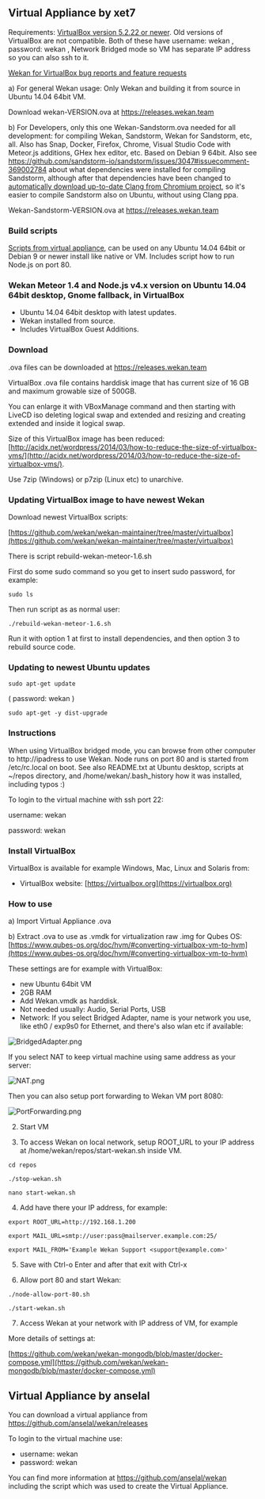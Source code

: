 ## Virtual Appliance by xet7

Requirements: [VirtualBox version 5.2.22 or newer](https://www.virtualbox.org/). Old versions of VirtualBox are not compatible. Both of these have username: wekan , password: wekan , Network Bridged mode so VM has separate IP address so you can also ssh to it.

[Wekan for VirtualBox bug reports and feature requests](https://github.com/wekan/wekan/issues)

a) For general Wekan usage: Only Wekan and building it from source in Ubuntu 14.04 64bit VM. 

Download wekan-VERSION.ova at https://releases.wekan.team

b) For Developers, only this one Wekan-Sandstorm.ova needed for all development: for compiling Wekan, Sandstorm, Wekan for Sandstorm, etc, all. Also has Snap, Docker, Firefox, Chrome, Visual Studio Code with Meteor.js additions, GHex hex editor, etc. Based on Debian 9 64bit. Also see https://github.com/sandstorm-io/sandstorm/issues/3047#issuecomment-369002784 about what dependencies were installed for compiling Sandstorm, although after that dependencies have been changed to [automatically download up-to-date Clang from Chromium project](https://github.com/sandstorm-io/sandstorm/commit/4463c3f52093de8f0c546c93cd55a7bb556aa9d7), so it's easier to compile Sandstorm also on Ubuntu, without using Clang ppa.

Wekan-Sandstorm-VERSION.ova at https://releases.wekan.team

### Build scripts

[Scripts from virtual appliance](https://github.com/wekan/wekan-maintainer/tree/master/virtualbox), can be used on any Ubuntu 14.04 64bit or Debian 9 or newer install like native or VM. Includes script how to run Node.js on port 80.

### Wekan Meteor 1.4 and Node.js v4.x version on Ubuntu 14.04 64bit desktop, Gnome fallback, in VirtualBox

- Ubuntu 14.04 64bit desktop with latest updates.
- Wekan installed from source.
- Includes VirtualBox Guest Additions.

### Download

.ova files can be downloaded at https://releases.wekan.team

VirtualBox .ova file contains harddisk image that has current size of 16 GB and maximum growable size of 500GB.

You can enlarge it with VBoxManage command and then starting with LiveCD iso deleting logical swap and
extended and resizing and creating extended and inside it logical swap.

Size of this VirtualBox image has been reduced: [http://acidx.net/wordpress/2014/03/how-to-reduce-the-size-of-virtualbox-vms/](http://acidx.net/wordpress/2014/03/how-to-reduce-the-size-of-virtualbox-vms/).

Use 7zip (Windows) or p7zip (Linux etc) to unarchive.

### Updating VirtualBox image to have newest Wekan

Download newest VirtualBox scripts:

[https://github.com/wekan/wekan-maintainer/tree/master/virtualbox](https://github.com/wekan/wekan-maintainer/tree/master/virtualbox)

There is script rebuild-wekan-meteor-1.6.sh

First do some sudo command so you get to insert sudo password, for example:
```
sudo ls
```

Then run script as as normal user:
```
./rebuild-wekan-meteor-1.6.sh
```

Run it with option 1 at first to install dependencies, and then option 3 to rebuild source code.

### Updating to newest Ubuntu updates

```
sudo apt-get update
```
( password: wekan )

```
sudo apt-get -y dist-upgrade
```

### Instructions

When using VirtualBox bridged mode, you can browse from other computer to http://ipadress
to use Wekan. Node runs on port 80 and is started from /etc/rc.local on boot.
See also README.txt at Ubuntu desktop, scripts at ~/repos directory, and
/home/wekan/.bash_history how it was installed, including typos :)

To login to the virtual machine with ssh port 22:

username: wekan

password: wekan

### Install VirtualBox

VirtualBox is available for example Windows, Mac, Linux and Solaris from:

* VirtualBox website: [https://virtualbox.org](https://virtualbox.org)

### How to use

a) Import Virtual Appliance .ova

b) Extract .ova to use as .vmdk for virtualization raw .img for Qubes OS:
[https://www.qubes-os.org/doc/hvm/#converting-virtualbox-vm-to-hvm](https://www.qubes-os.org/doc/hvm/#converting-virtualbox-vm-to-hvm)

These settings are for example with VirtualBox:

* new Ubuntu 64bit VM
* 2GB RAM
* Add Wekan.vmdk as harddisk. 
* Not needed usually: Audio, Serial Ports, USB
* Network: If you select Bridged Adapter, name is your network you use, like eth0 / exp9s0 for Ethernet, and there's also wlan etc if available:

![BridgedAdapter.png](https://wekan.fi/BridgedAdapter.png)

If you select NAT to keep virtual machine using same address as your server:

![NAT.png](https://wekan.fi/NAT.png)

Then you can also setup port forwarding to Wekan VM port 8080:

![PortForwarding.png](https://wekan.fi/PortForwarding.png)

2) Start VM

3) To access Wekan on local network, setup ROOT_URL to your IP address at /home/wekan/repos/start-wekan.sh inside VM.

```
cd repos

./stop-wekan.sh

nano start-wekan.sh
```

4) Add have there your IP address, for example:
```
export ROOT_URL=http://192.168.1.200

export MAIL_URL=smtp://user:pass@mailserver.example.com:25/

export MAIL_FROM='Example Wekan Support <support@example.com>'
```

5) Save with Ctrl-o Enter and after that exit with Ctrl-x

6) Allow port 80 and start Wekan:
```
./node-allow-port-80.sh

./start-wekan.sh
```

7) Access Wekan at your network with IP address of VM, for example

More details of settings at:

[https://github.com/wekan/wekan-mongodb/blob/master/docker-compose.yml](https://github.com/wekan/wekan-mongodb/blob/master/docker-compose.yml)

## Virtual Appliance by anselal

You can download a virtual appliance from https://github.com/anselal/wekan/releases

To login to the virtual machine use:

* username: wekan
* password: wekan

You can find more information at https://github.com/anselal/wekan including the script which was used to create the Virtual Appliance.